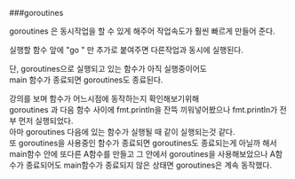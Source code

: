 ###goroutines

goroutines 은 동시작업을 할 수 있게 해주어 작업속도가 훨씬 빠르게 만들어 준다.

실행할 함수 앞에 "go " 만 추가로 붙여주면 다른작업과 동시에 실행된다.

단, goroutines으로 실행되고 있는 함수가 아직 실행중이어도  
main 함수가 종료되면 goroutines도 종료된다.

강의를 보며 함수가 어느시점에 동작하는지 확인해보기위해  
goroutines 과 다음 함수 사이에 fmt.println을 잔뜩 끼워넣어봤으나 fmt.println가 전부 먼저 실행되었다.  
아마 goroutines 다음에 있는 함수가 실행될 때 같이 실행되는것 같다.  
또 goroutines을 사용중인 함수가 종료되면 goroutines도 종료되는게 아닐까 해서 main함수 안에 또다른 A함수를 만들고 그 안에서 goroutines을 사용해보았으나 A함수가 종료되어도 main함수가 종료되지 않은 상태면 goroutines은 계속 동작했다.
